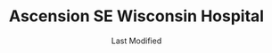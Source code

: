 ---
layout: location-page
date: Last Modified
description: "Local COVID-19 testing is available at Ascension SE Wisconsin Hospital in Franklin, Wisconsin, USA."
permalink: "locations/wisconsin/franklin/ascension-se-wisconsin-hospital/"
tags:
  - locations
  - wisconsin
title: Ascension SE Wisconsin Hospital
uniqueName: ascension-se-wisconsin-hospital
state: Wisconsin
stateAbbr: WI
hood: "Franklin"
address: "10101 S 27th St"
city: "Franklin"
zip: "53132"
zipsNearby: "60002 60004 60005 60006 60007 60008 60009 60010 60011 61008 60089 61011 61012 60013 60012 60014 60039 60015 60016 60017 60018 60019 60201 60202 60203 60204 60208 60209 60020 60021 61038 60022 60025 60026 60029 60030 60031 60001 60033 60034 60035 60037 60040 60041 60042 60043 60044 60045 60046 60047 60048 60069 60050 60051 60053 60056 60060 60061 60062 60065 60064 60086 60088 60038 60055 60067 60074 60078 60094 60095 60068 61065 60070 60071 60072 61072 61073 60073 60075 60076 60077 61080 60081 60082 60083 60084 60079 60085 60087 60090 60091 60093 60096 60097 60098 60099 53001 53501 53002 53003 53505 53101 53916 53004 53511 53512 53103 53104 53005 53008 53045 53006 53105 53922 53007 53108 53523 53010 53109 53011 53012 53013 53525 53016 53017 53925 53110 53114 53531 53018 53115 53118 53119 53120 53019 53534 53121 53122 53125 53538 53126 53021 53127 53128 53022 53024 53026 53129 53130 53132 53027 53029 53137 53031 53138 53032 53033 53034 53035 53036 53037 53545 53546 53547 53548 53549 53038 53039 53139 53140 53141 53142 53143 53144 53040 53044 53147 53551 53046 53047 53048 53557 53148 53559 53050 53051 53052 53056 53563 53201 53202 53203 53204 53205 53206 53207 53208 53209 53210 53211 53212 53213 53214 53215 53216 53217 53218 53219 53220 53221 53222 53223 53224 53225 53226 53227 53228 53233 53234 53235 53237 53259 53263 53267 53268 53274 53278 53288 53290 53293 53295 53149 53150 53058 53059 53060 53152 53064 53153 53154 53065 53066 53069 53070 53542 53156 53157 53072 53158 53073 53074 53159 53401 53402 53403 53404 53405 53406 53407 53408 53075 53579 53076 53167 53078 53168 53080 53585 53081 53082 53085 53170 53086 53171 53172 53176 53589 53177 53178 53089 53091 53092 53097 53102 53179 53181 53182 53093 53183 53184 53185 53594 53094 53098 53146 53151 53186 53187 53188 53189 53090 53095 53190 53191 53192 53099 53194 53195 60102 60156 60107 60122 60110 60118 60120 60121 60123 60124 60136 60140 60142 60152 60159 60168 60169 60173 60179 60192 60193 60194 60195 60196 60180 60714 53199 53244 60049 60092" 
mapUrl: "http://maps.apple.com/?q=Ascension+SE+Wisconsin+Hospital&address=10101+S+27th+St,Franklin,Wisconsin,53132"
locationType: Drive-thru
phone: "833-981-0711"
website: "https://www.getascensioncare.com/onlinecare/"
onlineBooking: undefined
closed: undefined
closedUpdate: April 21st, 2020
notes: "By appointment only. Requires phone screen."
days: Weekdays
hours: 8AM-4:30PM
ctaMessage: Learn more
ctaUrl: "https://www.getascensioncare.com/onlinecare/"
---